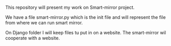 This repository will present my work on Smart-mirror project.

We have a file smart-mirror.py which is the init file and will represent the file from where we can run smart mirror.

On Django folder I will keep files tu put in on a website. The smart-mirror wil cooperate with a website.

